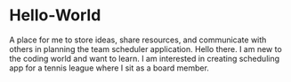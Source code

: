 # Hello-World
A place for me to store ideas, share resources, and communicate with others in planning the team scheduler application.
Hello there.  I am new to the coding world and want to learn.  I am interested in creating scheduling app for a tennis league where I sit as a board member.
